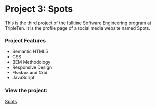 # Project 3: Spots

This is the third project of the fulltime Software Engineering program at TripleTen. It is the profile page of a social media website named Spots.

### Project Features

- Semantic HTML5
- CSS
- BEM Methodology
- Responsive Design
- Flexbox and Grid
- JavaScript

### View the project:

[Spots](https://kitcotros.github.io/se_project_spots/)
